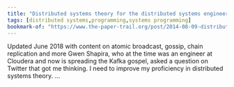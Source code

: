 ```yaml
---
title: "Distributed systems theory for the distributed systems engineer"
tags: [distributed systems,programming,systems programming]
bookmark-of: "https://www.the-paper-trail.org/post/2014-08-09-distributed-systems-theory-for-the-distributed-systems-engineer/"
---
```

Updated June 2018 with content on atomic broadcast, gossip, chain replication and more Gwen Shapira, who at the time was an engineer at Cloudera and now is spreading the Kafka gospel, asked a question on Twitter that got me thinking. I need to improve my proficiency in distributed systems theory. …